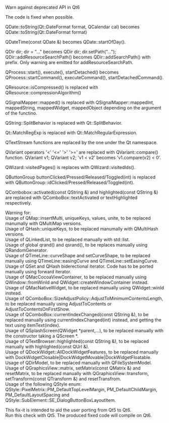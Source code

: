 Warn against deprecated API in Qt6

The code is fixed when possible.

QDate::toString(Qt::DateFormat format, QCalendar cal) becomes  QDate::toString(Qt::DateFormat format)

QDateTime(const QDate &) becomes QDate::startOfDay().

QDir dir; dir = "..." becomes	QDir dir; dir.setPath("...");
QDir::addResourceSearchPath() becomes QDir::addSearchPath() with prefix.
Only warning are emitted for addResourceSearchPath.

QProcess::start(), execute(), startDetached() becomes QProcess::startCommand(), executeCommand(), startDetachedCommand().

QResource::isCompressed() is replaced with QResource::compressionAlgorithm()

QSignalMapper::mapped() is replaced with QSignalMapper::mappedInt, mappedString, mappedWidget, mappedObject depending on the argument of the functino.

QString::SplitBehavior is replaced with Qt::SplitBehavior.

Qt::MatchRegExp is replaced with Qt::MatchRegularExpression.

QTextStream functions are replaced by the one under the Qt namespace.

QVariant operators '<' '<=' '>' '>=' are replaced with QVariant::compare() function.
QVariant v1; QVariant v2; 'v1 < v2' becomes 'v1.compare(v2) < 0'.

QWizard::visitedPages() is replaces with QWizard::visitedIds().

QButtonGroup buttonClicked/Pressed/Released/Toggled(int) is replaced with QButtonGroup::idClicked/Pressed/Released/Toggled(int).

QCombobox::activated(const QString &) and highlighted(const QString &) are replaced with QComboBox::textActivated or textHighlighted respectively.

Warning for:  
Usage of QMap::insertMulti, uniqueKeys, values, unite, to be replaced manumally with QMultiMap versions.  
Usage of QHash::uniqueKeys, to be replaced manumally with QMultiHash versions.  
Usage of QLinkedList, to be replaced manually with std::list.  
Usage of global qrand() and qsrand(), to be replaces manually using QRandomGenerator.  
Usage of QTimeLine::curveShape and setCurveShape, to be replaced manually using QTimeLine::easingCurve and QTimeLine::setEasingCurve.  
Usage of QSet and QHash biderectional iterator. Code has to be ported manually using forward iterator.  
Usage of QMacCocoaViewContainer, to be replaced manually using QWindow::fromWinId and QWidget::createWindowContainer instead.  
Usage of QMacNativeWidget, to be replaced manually using QWidget::winId instead.  
Usage of QComboBox::SizeAdjustPolicy::AdjustToMinimumContentsLength, to be replaced manually using AdjustToContents or AdjustToContentsOnFirstShow.  
Usage of QComboBox::currentIndexChanged(const QString &), to be replaced manually using currentIndexChanged(int) instead, and getting the text using itemText(index).  
Usage of QSplashScreen(QWidget *parent,...), to be replaced manually with the constructor taking a QScreen *.  
Usage of QTextBrowser::highlighted(const QString &), to be replaced manually with highlighted(const QUrl &).  
Usage of QDockWidget::AllDockWidgetFeatures, to  be replaced manually with  DockWidgetClosable|DockWidgetMovable|DockWidgetFloatable.  
Usage of QDirModel, to be replaced manually with QFileSystemModel.  
Usage of QGraphicsView::matrix, setMatrix(const QMatrix &) and resetMatrix, to be replaced manually with QGraphicsView::transform, setTransform(const QTransform &) and resetTransfrom.  
Usage of the following QStyle enum: QStyle::PixelMetrix::PM_DefaultTopLevelMargin, PM_DefaultChildMargin, PM_DefaultLayoutSpacing and QStyle::SubElement::SE_DialogButtonBoxLayoutItem.  

This fix-it is intended to aid the user porting from Qt5 to Qt6.  
Run this check with Qt5. The produced fixed code will compile on Qt6.
